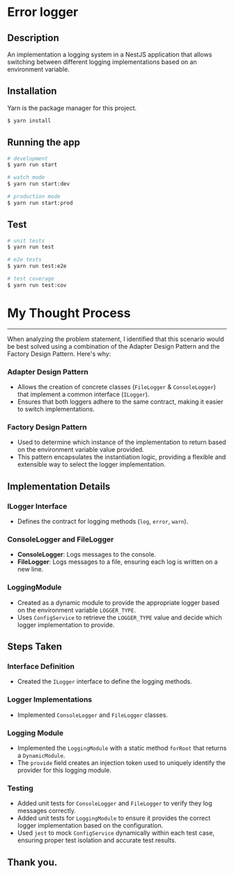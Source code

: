 # Error logger

## Description

An implementation a logging system in a NestJS application that allows switching between different logging implementations based on an environment variable.

## Installation

Yarn is the package manager for this project.

```bash
$ yarn install
```

## Running the app

```bash
# development
$ yarn run start

# watch mode
$ yarn run start:dev

# production mode
$ yarn run start:prod
```

## Test

```bash
# unit tests
$ yarn run test

# e2e tests
$ yarn run test:e2e

# test coverage
$ yarn run test:cov
```

# My Thought Process

---

When analyzing the problem statement, I identified that this scenario would be best solved using a combination of the Adapter Design Pattern and the Factory Design Pattern. Here's why:

### Adapter Design Pattern

- Allows the creation of concrete classes (`FileLogger` & `ConsoleLogger`) that implement a common interface (`ILogger`).
- Ensures that both loggers adhere to the same contract, making it easier to switch implementations.

### Factory Design Pattern

- Used to determine which instance of the implementation to return based on the environment variable value provided.
- This pattern encapsulates the instantiation logic, providing a flexible and extensible way to select the logger implementation.

## Implementation Details

### ILogger Interface

- Defines the contract for logging methods (`log`, `error`, `warn`).

### ConsoleLogger and FileLogger

- **ConsoleLogger**: Logs messages to the console.
- **FileLogger**: Logs messages to a file, ensuring each log is written on a new line.

### LoggingModule

- Created as a dynamic module to provide the appropriate logger based on the environment variable `LOGGER_TYPE`.
- Uses `ConfigService` to retrieve the `LOGGER_TYPE` value and decide which logger implementation to provide.

## Steps Taken

### Interface Definition

- Created the `ILogger` interface to define the logging methods.

### Logger Implementations

- Implemented `ConsoleLogger` and `FileLogger` classes.

### Logging Module

- Implemented the `LoggingModule` with a static method `forRoot` that returns a `DynamicModule`.
- The `provide` field creates an injection token used to uniquely identify the provider for this logging module.

### Testing

- Added unit tests for `ConsoleLogger` and `FileLogger` to verify they log messages correctly.
- Added unit tests for `LoggingModule` to ensure it provides the correct logger implementation based on the configuration.
- Used `jest` to mock `ConfigService` dynamically within each test case, ensuring proper test isolation and accurate test results.

## Thank you.
